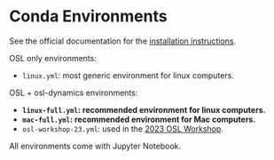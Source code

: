 # Conda Environments

See the official documentation for the [installation instructions](https://osl.readthedocs.io/en/latest/install.html).

OSL only environments:

- `linux.yml`: most generic environment for linux computers.

OSL + osl-dynamics environments:

- **`linux-full.yml`: recommended environment for linux computers.**
- **`mac-full.yml`: recommended environment for Mac computers.**
- `osl-workshop-23.yml`: used in the [2023 OSL Workshop](https://osf.io/zxb6c/).

All environments come with Jupyter Notebook.
